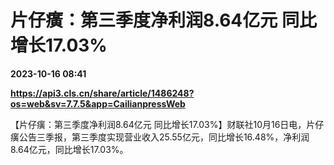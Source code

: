 # 片仔癀：第三季度净利润8.64亿元 同比增长17.03%

**2023-10-16 08:41**

**https://api3.cls.cn/share/article/1486248?os=web&sv=7.7.5&app=CailianpressWeb**

【片仔癀：第三季度净利润8.64亿元 同比增长17.03%】财联社10月16日电，片仔癀公告三季报，第三季度实现营业收入25.55亿元，同比增长16.48%，净利润8.64亿元，同比增长17.03%。